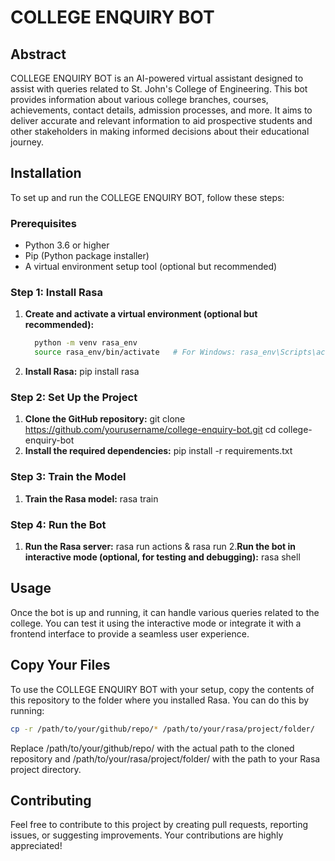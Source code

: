 # COLLEGE ENQUIRY BOT

## Abstract

COLLEGE ENQUIRY BOT is an AI-powered virtual assistant designed to assist with queries related to St. John's College of Engineering. This bot provides information about various college branches, courses, achievements, contact details, admission processes, and more. It aims to deliver accurate and relevant information to aid prospective students and other stakeholders in making informed decisions about their educational journey.

## Installation

To set up and run the COLLEGE ENQUIRY BOT, follow these steps:

### Prerequisites

- Python 3.6 or higher
- Pip (Python package installer)
- A virtual environment setup tool (optional but recommended)

### Step 1: Install Rasa

1. **Create and activate a virtual environment (optional but recommended):**

   ```bash
     python -m venv rasa_env
     source rasa_env/bin/activate   # For Windows: rasa_env\Scripts\activate
   ```
2. **Install Rasa:**
    pip install rasa

### Step 2: Set Up the Project
1. **Clone the GitHub repository:**
     git clone https://github.com/yourusername/college-enquiry-bot.git
     cd college-enquiry-bot
2. **Install the required dependencies:**
   pip install -r requirements.txt

### Step 3: Train the Model
1. **Train the Rasa model:**
   rasa train

### Step 4: Run the Bot
1. **Run the Rasa server:**
   rasa run actions &
   rasa run
2.**Run the bot in interactive mode (optional, for testing and debugging):**
   rasa shell


## Usage
Once the bot is up and running, it can handle various queries related to the college. You can test it using the interactive mode or integrate it with a frontend interface to provide a seamless user experience.

## Copy Your Files
To use the COLLEGE ENQUIRY BOT with your setup, copy the contents of this repository to the folder where you installed Rasa. You can do this by running:
```bash
cp -r /path/to/your/github/repo/* /path/to/your/rasa/project/folder/
```
Replace /path/to/your/github/repo/ with the actual path to the cloned repository and /path/to/your/rasa/project/folder/ with the path to your Rasa project directory.

## Contributing
Feel free to contribute to this project by creating pull requests, reporting issues, or suggesting improvements. Your contributions are highly appreciated!



